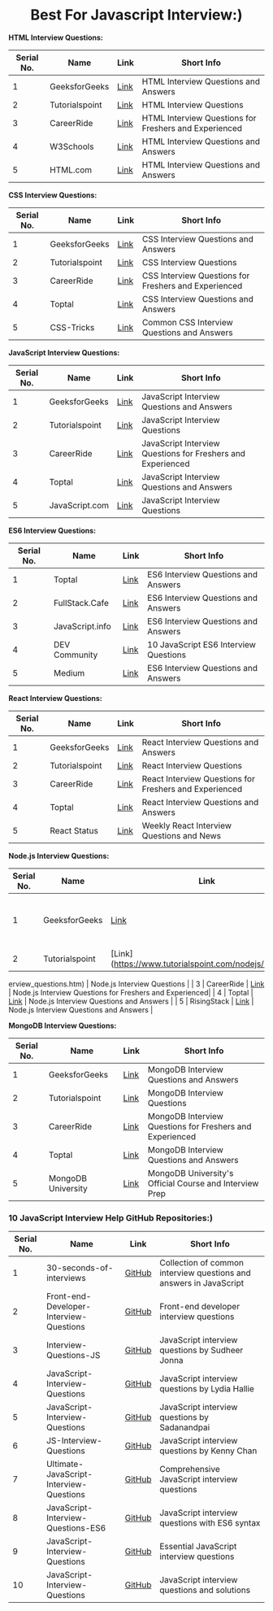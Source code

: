 <h1 align="center">Best For Javascript Interview:)</h1>

**HTML Interview Questions:**

| Serial No. | Name                                               | Link                                                   | Short Info                                              |
|------------|----------------------------------------------------|--------------------------------------------------------|---------------------------------------------------------|
| 1          | GeeksforGeeks                                      | [Link](https://www.geeksforgeeks.org/html-interview-questions-answers/) | HTML Interview Questions and Answers                   |
| 2          | Tutorialspoint                                     | [Link](https://www.tutorialspoint.com/html/html_interview_questions.htm) | HTML Interview Questions                                |
| 3          | CareerRide                                         | [Link](https://www.careerride.com/HTML-Interview-Questions.aspx) | HTML Interview Questions for Freshers and Experienced  |
| 4          | W3Schools                                          | [Link](https://www.w3schools.in/category/html-interview-questions/) | HTML Interview Questions and Answers                   |
| 5          | HTML.com                                           | [Link](https://html.com/interview/) | HTML Interview Questions and Answers                   |

**CSS Interview Questions:**

| Serial No. | Name                                               | Link                                                   | Short Info                                              |
|------------|----------------------------------------------------|--------------------------------------------------------|---------------------------------------------------------|
| 1          | GeeksforGeeks                                      | [Link](https://www.geeksforgeeks.org/css-interview-questions-answers/) | CSS Interview Questions and Answers                    |
| 2          | Tutorialspoint                                     | [Link](https://www.tutorialspoint.com/css/css_interview_questions.htm) | CSS Interview Questions                                 |
| 3          | CareerRide                                         | [Link](https://www.careerride.com/CSS-Interview-Questions.aspx) | CSS Interview Questions for Freshers and Experienced   |
| 4          | Toptal                                             | [Link](https://www.toptal.com/css/interview-questions) | CSS Interview Questions and Answers                    |
| 5          | CSS-Tricks                                         | [Link](https://css-tricks.com/interview-questions-css/) | Common CSS Interview Questions and Answers              |

**JavaScript Interview Questions:**

| Serial No. | Name                                               | Link                                                   | Short Info                                              |
|------------|----------------------------------------------------|--------------------------------------------------------|---------------------------------------------------------|
| 1          | GeeksforGeeks                                      | [Link](https://www.geeksforgeeks.org/javascript-interview-questions/) | JavaScript Interview Questions and Answers              |
| 2          | Tutorialspoint                                     | [Link](https://www.tutorialspoint.com/javascript/javascript_interview_questions.htm) | JavaScript Interview Questions                           |
| 3          | CareerRide                                         | [Link](https://www.careerride.com/JavaScript-Interview-Questions.aspx) | JavaScript Interview Questions for Freshers and Experienced |
| 4          | Toptal                                             | [Link](https://www.toptal.com/javascript/interview-questions) | JavaScript Interview Questions and Answers              |
| 5          | JavaScript.com                                     | [Link](https://www.javascript.com/learn/interview-questions) | JavaScript Interview Questions                           |

**ES6 Interview Questions:**

| Serial No. | Name                                               | Link                                                   | Short Info                                              |
|------------|----------------------------------------------------|--------------------------------------------------------|---------------------------------------------------------|
| 1          | Toptal                                             | [Link](https://www.toptal.com/javascript/interview-questions) | ES6 Interview Questions and Answers                     |
| 2          | FullStack.Cafe                                     | [Link](https://www.fullstack.cafe/interview-questions/es6) | ES6 Interview Questions and Answers                     |
| 3          | JavaScript.info                                    | [Link](https://javascript.info/es6-interview-questions) | ES6 Interview Questions and Answers                     |
| 4          | DEV Community                                      | [Link](https://dev.to/sarah_chima/10-javascript-es6-interview-questions-you-should-know-574j) | 10 JavaScript ES6 Interview Questions                    |
| 5          | Medium                                             | [Link](https://medium.com/@melanieshimano/es6-interview-questions-answers-42eb4f890f6b) | ES6 Interview Questions and Answers                     |

**React Interview Questions:**

| Serial No. | Name                                               | Link                                                   | Short Info                                              |
|------------|----------------------------------------------------|--------------------------------------------------------|---------------------------------------------------------|
| 1          | GeeksforGeeks                                      | [Link](https://www.geeksforgeeks.org/reactjs-interview-questions/) | React Interview Questions and Answers                  |
| 2          | Tutorialspoint                                     | [Link](https://www.tutorialspoint.com/reactjs/reactjs_interview_questions.htm) | React Interview Questions                               |
| 3          | CareerRide                                         | [Link](https://www.careerride.com/React-Interview-Questions.aspx) | React Interview Questions for Freshers and Experienced |
| 4          | Toptal                                             | [Link](https://www.toptal.com/react/interview-questions) | React Interview Questions and Answers                  |
| 5          | React Status                                       | [Link](https://react.statuscode.com/) | Weekly React Interview Questions and News               |

**Node.js Interview Questions:**

| Serial No. | Name                                               | Link                                                   | Short Info                                              |
|------------|----------------------------------------------------|--------------------------------------------------------|---------------------------------------------------------|
| 1          | GeeksforGeeks                                      | [Link](https://www.geeksforgeeks.org/node-js-interview-questions/) | Node.js Interview Questions and Answers                |
| 2          | Tutorialspoint                                     | [Link](https://www.tutorialspoint.com/nodejs/nodejs_int

erview_questions.htm) | Node.js Interview Questions                             |
| 3          | CareerRide                                         | [Link](https://www.careerride.com/Node-js-Interview-Questions.aspx) | Node.js Interview Questions for Freshers and Experienced|
| 4          | Toptal                                             | [Link](https://www.toptal.com/nodejs/interview-questions) | Node.js Interview Questions and Answers                |
| 5          | RisingStack                                        | [Link](https://blog.risingstack.com/node-js-interview-questions-and-answers-2017/) | Node.js Interview Questions and Answers                |

**MongoDB Interview Questions:**

| Serial No. | Name                                               | Link                                                   | Short Info                                              |
|------------|----------------------------------------------------|--------------------------------------------------------|---------------------------------------------------------|
| 1          | GeeksforGeeks                                      | [Link](https://www.geeksforgeeks.org/mongodb-interview-questions/) | MongoDB Interview Questions and Answers               |
| 2          | Tutorialspoint                                     | [Link](https://www.tutorialspoint.com/mongodb/mongodb_interview_questions.htm) | MongoDB Interview Questions                            |
| 3          | CareerRide                                         | [Link](https://www.careerride.com/MongoDB-Interview-Questions.aspx) | MongoDB Interview Questions for Freshers and Experienced|
| 4          | Toptal                                             | [Link](https://www.toptal.com/mongodb/interview-questions) | MongoDB Interview Questions and Answers               |
| 5          | MongoDB University                                 | [Link](https://university.mongodb.com/courses/M001/about) | MongoDB University's Official Course and Interview Prep|




### 10 JavaScript Interview Help GitHub Repositories:)

| Serial No. | Name                                               | Link                                                   | Short Info                                              |
|------------|----------------------------------------------------|--------------------------------------------------------|---------------------------------------------------------|
| 1          | 30-seconds-of-interviews                           | [GitHub](https://github.com/30-seconds/30-seconds-of-interviews) | Collection of common interview questions and answers in JavaScript |
| 2          | Front-end-Developer-Interview-Questions            | [GitHub](https://github.com/h5bp/Front-end-Developer-Interview-Questions) | Front-end developer interview questions                |
| 3          | Interview-Questions-JS                             | [GitHub](https://github.com/sudheerj/javascript-interview-questions) | JavaScript interview questions by Sudheer Jonna         |
| 4          | JavaScript-Interview-Questions                     | [GitHub](https://github.com/lydiahallie/javascript-questions) | JavaScript interview questions by Lydia Hallie          |
| 5          | JavaScript-Interview-Questions                     | [GitHub](https://github.com/sadanandpai/javascript-interview-questions) | JavaScript interview questions by Sadanandpai          |
| 6          | JS-Interview-Questions                             | [GitHub](https://github.com/kennymkchan/interview-questions-in-javascript) | JavaScript interview questions by Kenny Chan           |
| 7          | Ultimate-JavaScript-Interview-Questions            | [GitHub](https://github.com/udayakumarvdm/Ultimate-JavaScript-Interview-Questions) | Comprehensive JavaScript interview questions          |
| 8          | JavaScript-Interview-Questions-ES6                 | [GitHub](https://github.com/khan4019/javascript-Interview-Questions) | JavaScript interview questions with ES6 syntax         |
| 9          | JavaScript-Interview-Questions                     | [GitHub](https://github.com/ganqqwerty/123-Essential-JavaScript-Interview-Questions) | Essential JavaScript interview questions              |
| 10         | JavaScript-Interview-Questions                     | [GitHub](https://github.com/learning-zone/javascript-interview-questions) | JavaScript interview questions and solutions           |
